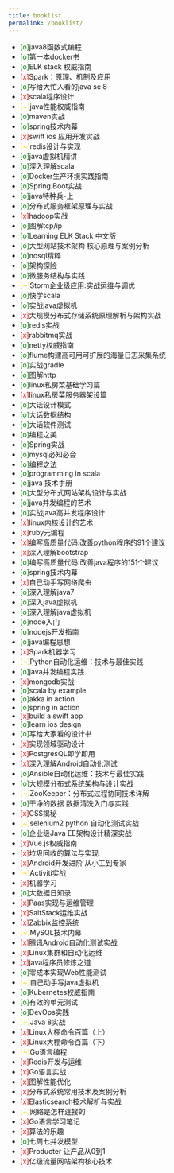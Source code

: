```yaml
---
title: booklist
permalink: /booklist/
---
```


- <span style="color: green">[o]</span>java8函数式编程
- <span style="color: green">[o]</span>第一本docker书
- <span style="color: green">[o]</span>ELK stack 权威指南
- <span style="color: red">[x]</span>Spark：原理、机制及应用
- <span style="color: green">[o]</span>写给大忙人看的java se 8
- <span style="color: red">[x]</span>scala程序设计
- <span style="color: gold">[~]</span>java性能权威指南
- <span style="color: green">[o]</span>maven实战
- <span style="color: green">[o]</span>spring技术内幕
- <span style="color: red">[x]</span>swift ios 应用开发实战
- <span style="color: gold">[~]</span>redis设计与实现
- <span style="color: green">[o]</span>java虚拟机精讲
- <span style="color: green">[o]</span>深入理解scala
- <span style="color: green">[o]</span>Docker生产环境实践指南
- <span style="color: green">[o]</span>Spring Boot实战
- <span style="color: green">[o]</span>java特种兵-上
- <span style="color: green">[o]</span>分布式服务框架原理与实战
- <span style="color: red">[x]</span>hadoop实战
- <span style="color: green">[o]</span>图解tcp/ip
- <span style="color: green">[o]</span>Learning ELK Stack 中文版
- <span style="color: green">[o]</span>大型网站技术架构 核心原理与案例分析
- <span style="color: green">[o]</span>nosql精粹
- <span style="color: green">[o]</span>架构探险
- <span style="color: green">[o]</span>微服务结构与实践
- <span style="color: gold">[~]</span>Storm企业级应用:实战运维与调优
- <span style="color: green">[o]</span>快学scala
- <span style="color: green">[o]</span>实战java虚拟机
- <span style="color: red">[x]</span>大规模分布式存储系统原理解析与架构实战
- <span style="color: green">[o]</span>redis实战
- <span style="color: red">[x]</span>rabbitmq实战
- <span style="color: green">[o]</span>netty权威指南
- <span style="color: green">[o]</span>flume构建高可用可扩展的海量日志采集系统
- <span style="color: green">[o]</span>实战gradle
- <span style="color: green">[o]</span>图解http
- <span style="color: green">[o]</span>linux私房菜基础学习篇
- <span style="color: red">[x]</span>linux私房菜服务器架设篇
- <span style="color: green">[o]</span>大话设计模式
- <span style="color: green">[o]</span>大话数据结构
- <span style="color: green">[o]</span>大话软件测试
- <span style="color: green">[o]</span>编程之美
- <span style="color: green">[o]</span>Spring实战
- <span style="color: green">[o]</span>mysql必知必会
- <span style="color: green">[o]</span>编程之法
- <span style="color: green">[o]</span>programming in scala
- <span style="color: green">[o]</span>java 技术手册
- <span style="color: green">[o]</span>大型分布式网站架构设计与实战
- <span style="color: green">[o]</span>java并发编程的艺术
- <span style="color: green">[o]</span>实战java高并发程序设计
- <span style="color: red">[x]</span>linux内核设计的艺术
- <span style="color: red">[x]</span>ruby元编程
- <span style="color: red">[x]</span>编写高质量代码:改善python程序的91个建议
- <span style="color: red">[x]</span>深入理解bootstrap
- <span style="color: green">[o]</span>编写高质量代码:改善java程序的151个建议
- <span style="color: green">[o]</span>spring技术内幕
- <span style="color: red">[x]</span>自己动手写网络爬虫
- <span style="color: green">[o]</span>深入理解java7
- <span style="color: green">[o]</span>深入java虚拟机
- <span style="color: green">[o]</span>深入理解java虚拟机
- <span style="color: green">[o]</span>node入门
- <span style="color: green">[o]</span>nodejs开发指南
- <span style="color: green">[o]</span>java编程思想
- <span style="color: red">[x]</span>Spark机器学习
- <span style="color: gold">[~]</span>Python自动化运维：技术与最佳实践
- <span style="color: green">[o]</span>java并发编程实践
- <span style="color: red">[x]</span>mongodb实战
- <span style="color: green">[o]</span>scala by example
- <span style="color: green">[o]</span>akka in action
- <span style="color: green">[o]</span>spring in action
- <span style="color: red">[x]</span>build a swift app
- <span style="color: green">[o]</span>learn ios design
- <span style="color: green">[o]</span>写给大家看的设计书
- <span style="color: red">[x]</span>实现领域驱动设计
- <span style="color: red">[x]</span>PostgresQL即学即用
- <span style="color: red">[x]</span>深入理解Android自动化测试
- <span style="color: green">[o]</span>Ansible自动化运维：技术与最佳实践
- <span style="color: green">[o]</span>大规模分布式系统架构与设计实战
- <span style="color: gold">[~]</span>ZooKeeper：分布式过程协同技术详解
- <span style="color: green">[o]</span>干净的数据 数据清洗入门与实践 
- <span style="color: red">[x]</span>CSS揭秘 
- <span style="color: gold">[~]</span>selenium2 python 自动化测试实战
- <span style="color: green">[o]</span>企业级Java EE架构设计精深实战
- <span style="color: red">[x]</span>Vue.js权威指南
- <span style="color: red">[x]</span>垃圾回收的算法与实现
- <span style="color: red">[x]</span>Android开发进阶 从小工到专家
- <span style="color: gold">[~]</span>Activiti实战
- <span style="color: red">[x]</span>机器学习
- <span style="color: green">[o]</span>大数据日知录
- <span style="color: red">[x]</span>Paas实现与运维管理
- <span style="color: red">[x]</span>SaltStack运维实战
- <span style="color: red">[x]</span>Zabbix监控系统
- <span style="color: gold">[~]</span>MySQL技术内幕
- <span style="color: red">[x]</span>腾讯Android自动化测试实战
- <span style="color: red">[x]</span>Linux集群和自动化运维
- <span style="color: red">[x]</span>java程序员修炼之道
- <span style="color: green">[o]</span>零成本实现Web性能测试
- <span style="color: gold">[~]</span>自己动手写java虚拟机
- <span style="color: green">[o]</span>Kubernetes权威指南
- <span style="color: green">[o]</span>有效的单元测试
- <span style="color: green">[o]</span>DevOps实践
- <span style="color: gold">[~]</span>Java 8实战
- <span style="color: red">[x]</span>Linux大棚命令百篇（上）
- <span style="color: red">[x]</span>Linux大棚命令百篇（下）
- <span style="color: gold">[~]</span>Go语言编程
- <span style="color: red">[x]</span>Redis开发与运维
- <span style="color: red">[x]</span>Go语言实战
- <span style="color: red">[x]</span>图解性能优化
- <span style="color: red">[x]</span>分布式系统常用技术及案例分析
- <span style="color: red">[x]</span>Elasticsearch技术解析与实战
- <span style="color: gold">[~]</span>网络是怎样连接的
- <span style="color: red">[x]</span>Go语言学习笔记
- <span style="color: red">[x]</span>算法的乐趣
- <span style="color: green">[o]</span>七周七并发模型
- <span style="color: red">[x]</span>Producter 让产品从0到1
- <span style="color: red">[x]</span>亿级流量网站架构核心技术

